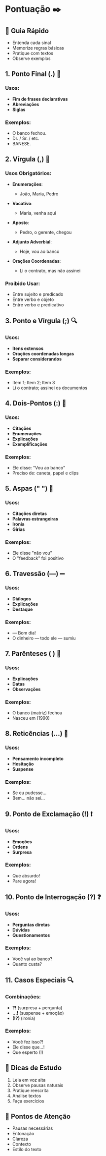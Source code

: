 # Pontuação ✒️

## 🎯 Guia Rápido
- Entenda cada sinal
- Memorize regras básicas
- Pratique com textos
- Observe exemplos

## 1. Ponto Final (.) 📝
### Usos:
- **Fim de frases declarativas**
- **Abreviações**
- **Siglas**

### Exemplos:
- O banco fechou.
- Dr. / Sr. / etc.
- BANESE.

## 2. Vírgula (,) 📌
### Usos Obrigatórios:
- **Enumerações**:
  - João, Maria, Pedro

- **Vocativo**:
  - Maria, venha aqui

- **Aposto**:
  - Pedro, o gerente, chegou

- **Adjunto Adverbial**:
  - Hoje, vou ao banco

- **Orações Coordenadas**:
  - Li o contrato, mas não assinei

### Proibido Usar:
- Entre sujeito e predicado
- Entre verbo e objeto
- Entre verbo e predicativo

## 3. Ponto e Vírgula (;) 🔍
### Usos:
- **Itens extensos**
- **Orações coordenadas longas**
- **Separar considerandos**

### Exemplos:
- Item 1; Item 2; Item 3
- Li o contrato; assinei os documentos

## 4. Dois-Pontos (:) 💭
### Usos:
- **Citações**
- **Enumerações**
- **Explicações**
- **Exemplificações**

### Exemplos:
- Ele disse: "Vou ao banco"
- Preciso de: caneta, papel e clips

## 5. Aspas (" ") 💬
### Usos:
- **Citações diretas**
- **Palavras estrangeiras**
- **Ironia**
- **Gírias**

### Exemplos:
- Ele disse "não vou"
- O "feedback" foi positivo

## 6. Travessão (—) ➖
### Usos:
- **Diálogos**
- **Explicações**
- **Destaque**

### Exemplos:
- — Bom dia!
- O dinheiro — todo ele — sumiu

## 7. Parênteses ( ) 📎
### Usos:
- **Explicações**
- **Datas**
- **Observações**

### Exemplos:
- O banco (matriz) fechou
- Nasceu em (1990)

## 8. Reticências (...) 💫
### Usos:
- **Pensamento incompleto**
- **Hesitação**
- **Suspense**

### Exemplos:
- Se eu pudesse...
- Bem... não sei...

## 9. Ponto de Exclamação (!) ❗
### Usos:
- **Emoções**
- **Ordens**
- **Surpresa**

### Exemplos:
- Que absurdo!
- Pare agora!

## 10. Ponto de Interrogação (?) ❓
### Usos:
- **Perguntas diretas**
- **Dúvidas**
- **Questionamentos**

### Exemplos:
- Você vai ao banco?
- Quanto custa?

## 11. Casos Especiais 🔍
### Combinações:
- **?!** (surpresa + pergunta)
- **...!** (suspense + emoção)
- **(!?)** (ironia)

### Exemplos:
- Você fez isso?!
- Ele disse que...!
- Que esperto (!)

## 📌 Dicas de Estudo
1. Leia em voz alta
2. Observe pausas naturais
3. Pratique reescrita
4. Analise textos
5. Faça exercícios

## 🎯 Pontos de Atenção
- Pausas necessárias
- Entonação
- Clareza
- Contexto
- Estilo do texto